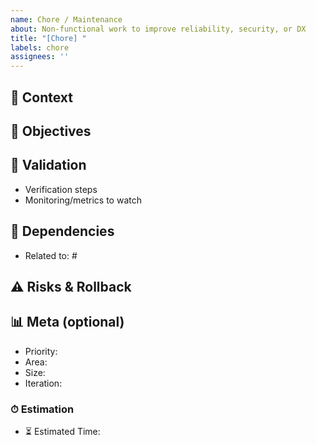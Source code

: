 ```yaml
---
name: Chore / Maintenance
about: Non-functional work to improve reliability, security, or DX
title: "[Chore] "
labels: chore
assignees: ''
---
```


## 🧹 Context
<!-- Why this maintenance task matters (tech debt, security, DX) -->

## 🎯 Objectives
<!-- What we aim to improve or fix -->

## 🧪 Validation
- Verification steps
- Monitoring/metrics to watch

## 🔁 Dependencies
- Related to: #<issue-number>

## ⚠️ Risks & Rollback
<!-- Potential impact, rollback plan -->

## 📊 Meta (optional)
- Priority: <!-- P0 / P1 / P2 -->
- Area: <!-- Frontend / Backend / API / Infra / UX -->
- Size: <!-- 1 / 2 / 3 / 5 / 8 -->
- Iteration: <!-- Sprint X -->

### ⏱ Estimation
- ⏳ Estimated Time: <!-- e.g., 2h, 1d -->

